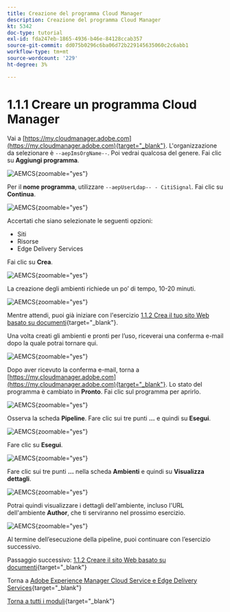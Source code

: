 ```yaml
---
title: Creazione del programma Cloud Manager
description: Creazione del programma Cloud Manager
kt: 5342
doc-type: tutorial
exl-id: fda247eb-1865-4936-b46e-84128ccab357
source-git-commit: dd075b0296c6ba06d72b229145635060c2c6abb1
workflow-type: tm+mt
source-wordcount: '229'
ht-degree: 3%

---
```


# 1.1.1 Creare un programma Cloud Manager

Vai a [https://my.cloudmanager.adobe.com](https://my.cloudmanager.adobe.com){target="_blank"}. L&#39;organizzazione da selezionare è `--aepImsOrgName--`. Poi vedrai qualcosa del genere. Fai clic su **Aggiungi programma**.

![AEMCS](./images/aemcs1.png){zoomable="yes"}

Per il **nome programma**, utilizzare `--aepUserLdap-- - CitiSignal`. Fai clic su **Continua**.

![AEMCS](./images/aemcs2.png){zoomable="yes"}

Accertati che siano selezionate le seguenti opzioni:

- Siti
- Risorse
- Edge Delivery Services

Fai clic su **Crea**.

![AEMCS](./images/aemcs3.png){zoomable="yes"}

La creazione degli ambienti richiede un po’ di tempo, 10-20 minuti.

![AEMCS](./images/aemcs4.png){zoomable="yes"}

Mentre attendi, puoi già iniziare con l&#39;esercizio [1.1.2 Crea il tuo sito Web basato su documenti](./ex2.md){target="_blank"}.

Una volta creati gli ambienti e pronti per l’uso, riceverai una conferma e-mail dopo la quale potrai tornare qui.

![AEMCS](./images/aemcs5.png){zoomable="yes"}

Dopo aver ricevuto la conferma e-mail, torna a [https://my.cloudmanager.adobe.com](https://my.cloudmanager.adobe.com){target="_blank"}. Lo stato del programma è cambiato in **Pronto**. Fai clic sul programma per aprirlo.

![AEMCS](./images/aemcs6.png){zoomable="yes"}

Osserva la scheda **Pipeline**. Fare clic sui tre punti **...** e quindi su **Esegui**.

![AEMCS](./images/aemcs7.png){zoomable="yes"}

Fare clic su **Esegui**.

![AEMCS](./images/aemcs8.png){zoomable="yes"}

Fare clic sui tre punti **...** nella scheda **Ambienti** e quindi su **Visualizza dettagli**.

![AEMCS](./images/aemcs9.png){zoomable="yes"}

Potrai quindi visualizzare i dettagli dell&#39;ambiente, incluso l&#39;URL dell&#39;ambiente **Author**, che ti serviranno nel prossimo esercizio.

![AEMCS](./images/aemcs10.png){zoomable="yes"}

Al termine dell’esecuzione della pipeline, puoi continuare con l’esercizio successivo.

Passaggio successivo: [1.1.2 Creare il sito Web basato su documenti](./ex2.md){target="_blank"}

Torna a [Adobe Experience Manager Cloud Service e Edge Delivery Services](./aemcs.md){target="_blank"}

[Torna a tutti i moduli](./../../../overview.md){target="_blank"}
